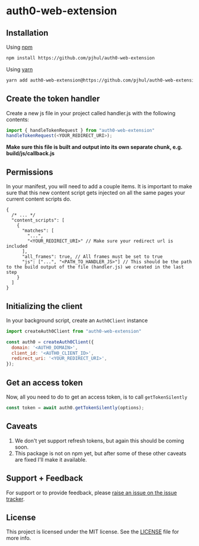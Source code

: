 # auth0-web-extension

## Installation

Using [npm](https://npmjs.org)

```sh
npm install https://github.com/pjhul/auth0-web-extension
```

Using [yarn](https://yarnpkg.com)

```sh
yarn add auth0-web-extension@https://github.com/pjhul/auth0-web-extension
```

## Create the token handler

Create a new js file in your project called handler.js with the following contents:

```js
import { handleTokenRequest } from "auth0-web-extension"
handleTokenRequest(<YOUR_REDIRECT_URI>);
```

**Make sure this file is built and output into its own separate chunk, e.g. build/js/callback.js**

## Permissions

In your manifest, you will need to add a couple items. It is important to make sure that this new content script gets injected on all the same pages your current content scripts do.

```jsonc
{
  /* ... */
  "content_scripts": [
    {
      "matches": [
        "...",
        "<YOUR_REDIRECT_URI>" // Make sure your redirect url is included
      ],
      "all_frames": true, // All frames must be set to true
      "js": ["...", "<PATH_TO_HANDLER_JS>"] // This should be the path to the build output of the file (handler.js) we created in the last step
    }
  ]
}
```

## Initializing the client

In your background script, create an `Auth0Client` instance

```js
import createAuth0Client from "auth0-web-extension"

const auth0 = createAuth0Client({
  domain: '<AUTH0_DOMAIN>',
  client_id: '<AUTH0_CLIENT_ID>',
  redirect_uri: '<YOUR_REDIRECT_URI>',
});
```

## Get an access token

Now, all you need to do to get an access token, is to call `getTokenSilently`

```js
const token = await auth0.getTokenSilently(options);
```

## Caveats

1. We don't yet support refresh tokens, but again this should be coming soon.
2. This package is not on npm yet, but after some of these other caveats are fixed I'll make it available.

## Support + Feedback

For support or to provide feedback, please [raise an issue on the issue tracker](https://github.com/pjhul/auth0-web-extension/issues).

## License

This project is licensed under the MIT license. See the [LICENSE](https://github.com/pjhul/auth0-web-extension/blob/main/LICENSE) file for more info.
